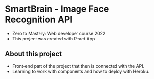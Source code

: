# SmartBrain - Image Face Recognition API
- Zero to Mastery: Web developer course 2022
- This project was created with React App.

## About this project
- Front-end part of the project that then is connected with the API.
- Learning to work with components and how to deploy with Heroku.
